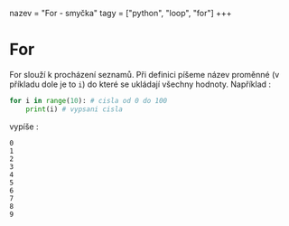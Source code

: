 nazev = "For - smyčka"
tagy = ["python", "loop", "for"]
+++
# For

For slouží k procházení seznamů. Při definici píšeme název proměnné
(v příkladu dole je to `i`) do které se ukládají všechny hodnoty.
Například :
```python
for i in range(10): # cisla od 0 do 100
	print(i) # vypsani cisla
```
vypíše : 
```
0
1
2
3
4
5
6
7
8
9
```
